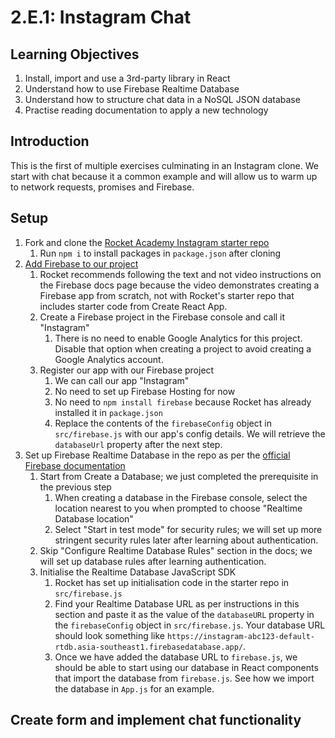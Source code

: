 # 2.E.1: Instagram Chat

## Learning Objectives

1. Install, import and use a 3rd-party library in React
2. Understand how to use Firebase Realtime Database
3. Understand how to structure chat data in a NoSQL JSON database
4. Practise reading documentation to apply a new technology

## Introduction

This is the first of multiple exercises culminating in an Instagram clone. We start with chat because it a common example and will allow us to warm up to network requests, promises and Firebase.

## Setup

1. Fork and clone the [Rocket Academy Instagram starter repo](https://github.com/rocketacademy/instagram-bootcamp)
   1. Run `npm i` to install packages in `package.json` after cloning
2. [Add Firebase to our project](https://firebase.google.com/docs/web/setup)
   1. Rocket recommends following the text and not video instructions on the Firebase docs page because the video demonstrates creating a Firebase app from scratch, not with Rocket's starter repo that includes starter code from Create React App.
   2. Create a Firebase project in the Firebase console and call it "Instagram"
      1. There is no need to enable Google Analytics for this project. Disable that option when creating a project to avoid creating a Google Analytics account.
   3. Register our app with our Firebase project
      1. We can call our app "Instagram"
      2. No need to set up Firebase Hosting for now
      3. No need to `npm install firebase` because Rocket has already installed it in `package.json`
      4. Replace the contents of the `firebaseConfig` object in `src/firebase.js` with our app's config details. We will retrieve the `databaseUrl` property after the next step.
3. Set up Firebase Realtime Database in the repo as per the [official Firebase documentation](https://firebase.google.com/docs/database/web/start)
   1. Start from Create a Database; we just completed the prerequisite in the previous step
      1. When creating a database in the Firebase console, select the location nearest to you when prompted to choose "Realtime Database location"
      2. Select "Start in test mode" for security rules; we will set up more stringent security rules later after learning about authentication.
   2. Skip "Configure Realtime Database Rules" section in the docs; we will set up database rules after learning authentication.
   3. Initialise the Realtime Database JavaScript SDK
      1. Rocket has set up initialisation code in the starter repo in `src/firebase.js`
      2. Find your Realtime Database URL as per instructions in this section and paste it as the value of the `databaseURL` property in the `firebaseConfig` object in `src/firebase.js`. Your database URL should look something like `https://instagram-abc123-default-rtdb.asia-southeast1.firebasedatabase.app/`.
      3. Once we have added the database URL to `firebase.js`, we should be able to start using our database in React components that import the database from `firebase.js`. See how we import the database in `App.js` for an example.

## Create form and implement chat functionality

